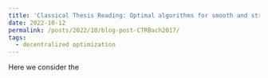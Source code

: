 ```yaml
---
title: 'Classical Thesis Reading: Optimal algorithms for smooth and strongly convex distributed optimization in networks'
date: 2022-10-12
permalink: /posts/2022/10/blog-post-CTRBach2017/
tags:
  - decentralized optimization
---
```


Here we consider the 
